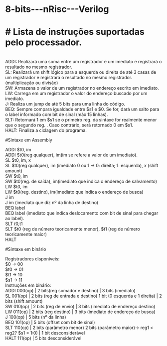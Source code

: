 # 8-bits---nRisc---Verilog

<h1># Lista de instruções suportadas pelo processador.</h1> <br />
ADDI: Realizará uma soma entre um registrador e um imediato e registrará o resultado no
mesmo registrador.<br />
SL: Realizará um shift lógico para a esquerda ou direita de até 3 casas de um registrador e
registrará o resultado no mesmo registrador. (multiplicação ou divisão)<br />
SW: Armazena o valor de um registrador no endereço escrito em imediato.<br />
LW: Carrega em um registrador o valor do endereço buscado por um imediato.<br />
J: Realiza um jump de até 5 bits para uma linha do código.<br />
BEQ: Sempre compara igualdade entre $s1 e $0. Se for, dará um salto para o label informado com bit de sinal (máx 15 linhas).<br />
SLT: Retornará 1 em $s1 se o primeiro reg. da sintaxe for realmente menor que o segundo reg. . Caso contrário, será retornado 0 em $s1.<br />
HALT: Finaliza a ciclagem do programa.<br />

#Sintaxe em Assembly

ADDI $t0, im<br />
ADDI $t0(reg qualquer), im(im se refere a valor de um imediato).<br />
SL $t0, im, x<br />
SL $t0(reg qualquer), im (imediato 0 ou 1 → 0: direita; 1: esquerda), x (shift amount)<br />
SW $t0, im<br />
SW $t0(reg. de saída), im(imediato que indica o endereço de salvamento)<br />
LW $t0, im<br />
LW $t0(reg. destino), im(imediato que indica o endereço de busca)<br />
J im<br />
J im (imediato que diz nº da linha de destino)<br />
BEQ label<br />
BEQ label (imediato que indica deslocamento com bit de sinal para chegar ao label).<br />
SLT $t0,$t1<br />
SLT $t0 (reg de número teoricamente menor), $t1 (reg de número teoricamente maior)<br />
HALT<br />

#Sintaxe em binário

Registradores disponíveis:<br />
$0 → 00<br />
$t0 → 01<br />
$t1 → 10<br />
$s1 → 11<br />
Instruções em binário:<br />
ADDI 000(op) | 2 bits(reg somador e destino) | 3 bits (imediato)<br />
SL 001(op) | 2 bits (reg de entrada e destino) 1 bit (0 esquerda e 1 direita) | 2 bits (shift
amount)<br />
SW 010(op) | 2 bits (reg de envio) | 3 bits (imediato de endereço destino)<br />
LW 011(op) | 2 bits (reg destino) | 3 bits (imediato de endereço de busca)<br />
J 100(op) | 5 bits (nº da linha)<br />
BEQ 101(op) | 5 bits (offset com bit de sinal)<br />
SLT 110(op) | 2 bits (parâmetro menor) 2 bits (parâmetro maior)→ reg1 < reg2? $s1 = 1:0) | 1 bit desconsiderável<br />
HALT 111(op) | 5 bits desconsiderável<br />
